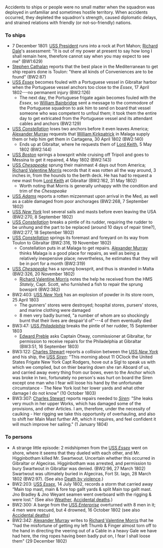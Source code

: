 Accidents to ships or people were no small matter when the squadron was deployed in unfamiliar and sometimes hostile territory. When accidents occurred, they depleted the squadron's strength, caused diplomatic delays, and strained relations with friendly (or not-so-friendly) nations.

### To ships
- 7 December 1801: [USS President]() runs into a rock at Port Mahon; [Richard Dale]()'s assessment: "It is out of my power at present to say how long I shall remain here, therefore cannot say when you may expect to see me" (BW1:629)
- [Stephen Cathalan]() reports that the best place in the Mediterranean to get ship repairs done is Toulon: "there all kinds of Conveniences are to be found" (BW2:87)
- [USS *Essex*]() becomes fouled with a Portuguese vessel in Gibraltar harbor when the Portuguese vessel anchors too close to the *Essex*, 17 April 1802---no permanent injury (BW2:126)
    - The next day, the Portuguese frigate again becomes fouled with the *Essex*, so [William Bainbridge]() sent a message to the commodore of the Portuguese squadron to ask him to send on board that vessel someone who was competent to unfoul them; it took them the entire day to get extricated from the Portuguese vessel and its attendant cables and anchors (BW2:129)
- [USS *Constellation*]() loses two anchors before it even leaves America; [Alexander Murray]() requests that [William Kirkpatrick]() in Malaga supply them or help him get them in Cartagena, 30 April 1802 (BW2:140)
    - Ends up at Gibraltar, where he requests them of [Lord Keith](), 5 May 1802 (BW2:144)
- [USS *Boston*]() springs a bowsprit while cruising off Tripoli and goes to Messina to get it repaired, 4 May 1802 (BW2:143)
- [USS *Chesapeake*]() sprung their mainmast 4 days out from America; [Richard Valentine Morris]() records that it was rotten all the way around, 3 inches in, from the hounds to the berth deck. He has had to request a new mast from [Lord Keith]() at Gibraltar (BW2:162, 31 May 1802)
    - Worth noting that Morris is generally unhappy with the condition and trim of the *Chesapeake*
- [USS *Adams*]() reports a rotten mizzenmast upon arrival in the Med, as well as a cable damaged from poor anchorages (BW2:268, 7 September 1802)
- [USS *New York*]() lost several sails and masts before even leaving the USA (BW2:270, 8 September 1802)
- [USS *Constellation*]() breaks a pintle of its rudder, requiring the rudder to be unhung and the part to be replaced (around 10 days of repair time?), (BW2:277, 18 September 1802)
- [USS *Constellation*]() springs its foremast and foreyard on its way from Toulon to Gibraltar (BW2:316, 19 November 1802)
    - Constellation puts in at Malaga to get repairs. [Alexander Murray]() thinks Malaga is a good place for repairs, as well as being a relatively inexpensive place; nevertheless, he estimates that they will be in port for a month (BW2:319)
- [USS *Chesapeake*]() has a sprung bowsprit, and thus is stranded in Malta (BW2:326, 20 November 1802)
    - [Richard Valentine Morris]() notes the help he received from the HMS *Stately*, Capt. Scott, who furnished a fish to repair the sprung bowsprit (BW2:382)
- BW2:403: [USS *New York*]() has an explosion of powder in its store room, 25 April 1803
    - The gunners' stores were destroyed; hospital stores, pursers' stores, and marine clothing were damaged
    - 8 men very badly burned, "a number of whom are so shockingly burnt that their lives are despair'd of"---4 of them eventually died
- BW3:47: [USS *Philadelphia*]() breaks the pintle of her rudder, 15 September 1803
    - [Edward Preble]() asks Captain Otway, commissioner at Gibraltar, for permission to receive repairs for the Philadelphia at Gibraltar (BW3:51, 16 September 1803)
- BW3:122: [Charles Stewart]() reports a collision between the [USS *New York*]() and his ship, the [USS *Siren*](): "This morning about 11 OClock the United States Frigate New York Capt Rodgers, hove out a Sigl to speak us with which we complied, but on thier bearing down she ran Aboard of us, and carried away every thing from our bows, even to the Anchor which was broke in two, fortunately no person's was hurt on board the Siren except one man who I fear will loose his hand by the unfortunate circumstance - The New York lost her lower yards and what other damage I do not know" (10 October 1803) 
- BW3:307: [Charles Stewart]() reports repairs needed to [*Siren*](): "She leaks very much
in her upper Works, which has damaged some of the provisions, and
other Articles. I am, therefore, under the necessity of caulking - Her rigging we take this opportunity of overhauling, and also to shift
her Main Mast further Aft, which it requires, and feel confident
it will much improve her sailing." (1 January 1804)


### To persons
- A strange little episode: 2 midshipmen from the [USS *Essex*]() went on shore, where it seems that they dueled with each other, and Mr. Higginbotham killed Mr. Swartwout. Uncertain whether this occurred in Gibraltar or Algeciras. Higginbotham was arrested, and permission to bury Swartwout in Gibraltar was denied. (BW2:96, 27 March 1802) Swartwout was ultimately buried in Algeciras, Fort St. Iago, 28 March 1802 (BW2:97). (See also [Death by violence]().)
- BW2:203: [USS *Essex*](), 14 July 1802, records a storm that carried away “Main top mast, main & fore top gallt yards & split Main top gallt mast. Jno Bradley & Jno Weyant seamen went overboard with the rigging & were lost.” (See also [Weather](), [Accidental deaths]().)
- BW2:300: A barge from the [USS *Enterprise*]() overturned with 8 men in it; 4 men were rescued, but 4 drowned, 16 October 1802 (see also [Accidental deaths]())
- BW2:342: [Alexander Murray]() writes to [Richard Valentine Morris]() that he "had the misfortune of getting my left Thumb & Finger almost torn off to the hand in directing the veering out of a Cable in a heavy Gale we have had here, the ring ropes having been badly put on, I fear I shall loose them" (29 December 1802) 